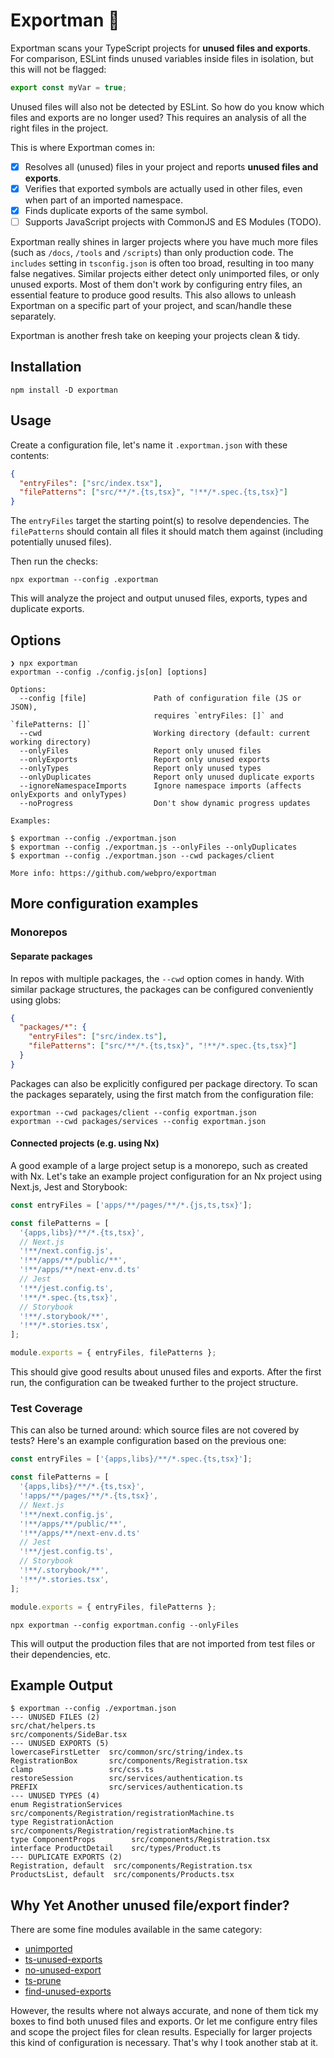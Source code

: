 # Exportman 🦸

Exportman scans your TypeScript projects for **unused files and exports**. For comparison, ESLint finds unused variables
inside files in isolation, but this will not be flagged:

```ts
export const myVar = true;
```

Unused files will also not be detected by ESLint. So how do you know which files and exports are no longer used? This
requires an analysis of all the right files in the project.

This is where Exportman comes in:

- [x] Resolves all (unused) files in your project and reports **unused files and exports**.
- [x] Verifies that exported symbols are actually used in other files, even when part of an imported namespace.
- [x] Finds duplicate exports of the same symbol.
- [ ] Supports JavaScript projects with CommonJS and ES Modules (TODO).

Exportman really shines in larger projects where you have much more files (such as `/docs`, `/tools` and `/scripts`)
than only production code. The `includes` setting in `tsconfig.json` is often too broad, resulting in too many false
negatives. Similar projects either detect only unimported files, or only unused exports. Most of them don't work by
configuring entry files, an essential feature to produce good results. This also allows to unleash Exportman on a
specific part of your project, and scan/handle these separately.

Exportman is another fresh take on keeping your projects clean & tidy.

## Installation

```
npm install -D exportman
```

## Usage

Create a configuration file, let's name it `.exportman.json` with these contents:

```json
{
  "entryFiles": ["src/index.tsx"],
  "filePatterns": ["src/**/*.{ts,tsx}", "!**/*.spec.{ts,tsx}"]
}
```

The `entryFiles` target the starting point(s) to resolve dependencies. The `filePatterns` should contain all files it
should match them against (including potentially unused files).

Then run the checks:

```
npx exportman --config .exportman
```

This will analyze the project and output unused files, exports, types and duplicate exports.

## Options

```
❯ npx exportman
exportman --config ./config.js[on] [options]

Options:
  --config [file]               Path of configuration file (JS or JSON),
                                requires `entryFiles: []` and `filePatterns: []`
  --cwd                         Working directory (default: current working directory)
  --onlyFiles                   Report only unused files
  --onlyExports                 Report only unused exports
  --onlyTypes                   Report only unused types
  --onlyDuplicates              Report only unused duplicate exports
  --ignoreNamespaceImports      Ignore namespace imports (affects onlyExports and onlyTypes)
  --noProgress                  Don't show dynamic progress updates

Examples:

$ exportman --config ./exportman.json
$ exportman --config ./exportman.js --onlyFiles --onlyDuplicates
$ exportman --config ./exportman.json --cwd packages/client

More info: https://github.com/webpro/exportman
```

## More configuration examples

### Monorepos

#### Separate packages

In repos with multiple packages, the `--cwd` option comes in handy. With similar package structures, the packages can be
configured conveniently using globs:

```json
{
  "packages/*": {
    "entryFiles": ["src/index.ts"],
    "filePatterns": ["src/**/*.{ts,tsx}", "!**/*.spec.{ts,tsx}"]
  }
}
```

Packages can also be explicitly configured per package directory. To scan the packages separately, using the first match
from the configuration file:

```
exportman --cwd packages/client --config exportman.json
exportman --cwd packages/services --config exportman.json
```

#### Connected projects (e.g. using Nx)

A good example of a large project setup is a monorepo, such as created with Nx. Let's take an example project
configuration for an Nx project using Next.js, Jest and Storybook:

```js
const entryFiles = ['apps/**/pages/**/*.{js,ts,tsx}'];

const filePatterns = [
  '{apps,libs}/**/*.{ts,tsx}',
  // Next.js
  '!**/next.config.js',
  '!**/apps/**/public/**',
  '!**/apps/**/next-env.d.ts'
  // Jest
  '!**/jest.config.ts',
  '!**/*.spec.{ts,tsx}',
  // Storybook
  '!**/.storybook/**',
  '!**/*.stories.tsx',
];

module.exports = { entryFiles, filePatterns };
```

This should give good results about unused files and exports. After the first run, the configuration can be tweaked
further to the project structure.

### Test Coverage

This can also be turned around: which source files are not covered by tests? Here's an example configuration based on
the previous one:

```js
const entryFiles = ['{apps,libs}/**/*.spec.{ts,tsx}'];

const filePatterns = [
  '{apps,libs}/**/*.{ts,tsx}',
  '!apps/**/pages/**/*.{ts,tsx}',
  // Next.js
  '!**/next.config.js',
  '!**/apps/**/public/**',
  '!**/apps/**/next-env.d.ts'
  // Jest
  '!**/jest.config.ts',
  // Storybook
  '!**/.storybook/**',
  '!**/*.stories.tsx',
];

module.exports = { entryFiles, filePatterns };
```

```
npx exportman --config exportman.config --onlyFiles
```

This will output the production files that are not imported from test files or their dependencies, etc.

## Example Output

```
$ exportman --config ./exportman.json
--- UNUSED FILES (2)
src/chat/helpers.ts
src/components/SideBar.tsx
--- UNUSED EXPORTS (5)
lowercaseFirstLetter  src/common/src/string/index.ts
RegistrationBox       src/components/Registration.tsx
clamp                 src/css.ts
restoreSession        src/services/authentication.ts
PREFIX                src/services/authentication.ts
--- UNUSED TYPES (4)
enum RegistrationServices  src/components/Registration/registrationMachine.ts
type RegistrationAction    src/components/Registration/registrationMachine.ts
type ComponentProps        src/components/Registration.tsx
interface ProductDetail    src/types/Product.ts
--- DUPLICATE EXPORTS (2)
Registration, default  src/components/Registration.tsx
ProductsList, default  src/components/Products.tsx
```

## Why Yet Another unused file/export finder?

There are some fine modules available in the same category:

- [unimported](https://github.com/smeijer/unimported)
- [ts-unused-exports](https://github.com/pzavolinsky/ts-unused-exports)
- [no-unused-export](https://github.com/plantain-00/no-unused-export)
- [ts-prune](https://github.com/nadeesha/ts-prune)
- [find-unused-exports](https://github.com/jaydenseric/find-unused-exports)

However, the results where not always accurate, and none of them tick my boxes to find both unused files and exports. Or
let me configure entry files and scope the project files for clean results. Especially for larger projects this kind of
configuration is necessary. That's why I took another stab at it.
